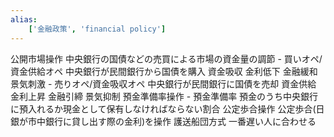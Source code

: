 ```yaml
---
alias:
    ['金融政策', 'financial policy']
---
```

公開市場操作
            中央銀行の国債などの売買による市場の資金量の調節
            - 買いオペ/資金供給オペ
                中央銀行が民間銀行から国債を購入
                資金吸収
                金利低下
                金融緩和
                景気刺激
            - 売りオペ/資金吸収オペ
                中央銀行が民間銀行に国債を売却
                資金供給
                金利上昇
                金融引締
                景気抑制
預金準備率操作
            - 預金準備率
                預金のうち中央銀行に預入れるか現金として保有しなければならない割合
公定歩合操作
            公定歩合(日銀が市中銀行に貸し出す際の金利)を操作
護送船団方式
            一番遅い人に合わせる